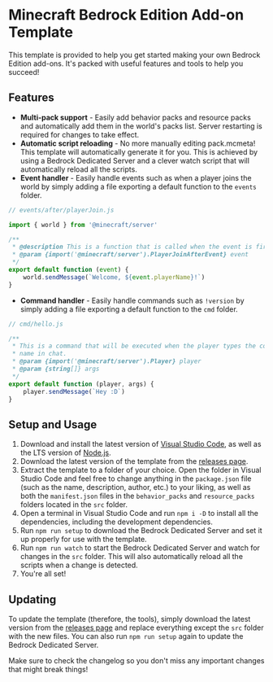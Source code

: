 # Minecraft Bedrock Edition Add-on Template

This template is provided to help you get started making your own Bedrock Edition add-ons. It's packed with useful features and tools to help you succeed!

## Features

-   **Multi-pack support** - Easily add behavior packs and resource packs and automatically add them in the world's packs list. Server restarting is required for changes to take effect.
-   **Automatic script reloading** - No more manually editing pack.mcmeta! This template will automatically generate it for you. This is achieved by using a Bedrock Dedicated Server and a clever watch script that will automatically reload all the scripts.
-   **Event handler** - Easily handle events such as when a player joins the world by simply adding a file exporting a default function to the `events` folder.

```js
// events/after/playerJoin.js

import { world } from '@minecraft/server'

/**
 * @description This is a function that is called when the event is fired.
 * @param {import('@minecraft/server').PlayerJoinAfterEvent} event
 */
export default function (event) {
    world.sendMessage(`Welcome, ${event.playerName}!`)
}
```

-   **Command handler** - Easily handle commands such as `!version` by simply adding a file exporting a default function to the `cmd` folder.

```js
// cmd/hello.js

/**
 * This is a command that will be executed when the player types the command
 * name in chat.
 * @param {import('@minecraft/server').Player} player
 * @param {string[]} args
 */
export default function (player, args) {
    player.sendMessage(`Hey :D`)
}
```

## Setup and Usage

1. Download and install the latest version of [Visual Studio Code](https://code.visualstudio.com/), as well as the LTS version of [Node.js](https://nodejs.org/en/).
2. Download the latest version of the template from the [releases page](https://github.com/imlighty/bedrock-addon-template/releases).
3. Extract the template to a folder of your choice. Open the folder in Visual Studio Code and feel free to change anything in the `package.json` file (such as the name, description, author, etc.) to your liking, as well as both the `manifest.json` files in the `behavior_packs` and `resource_packs` folders located in the `src` folder.
4. Open a terminal in Visual Studio Code and run `npm i -D` to install all the dependencies, including the development dependencies.
5. Run `npm run setup` to download the Bedrock Dedicated Server and set it up properly for use with the template.
6. Run `npm run watch` to start the Bedrock Dedicated Server and watch for changes in the `src` folder. This will also automatically reload all the scripts when a change is detected.
7. You're all set!

## Updating

To update the template (therefore, the tools), simply download the latest version from the [releases page](https://github.com/imlighty/bedrock-addon-template/releases) and replace everything except the `src` folder with the new files. You can also run `npm run setup` again to update the Bedrock Dedicated Server.

Make sure to check the changelog so you don't miss any important changes that might break things!

